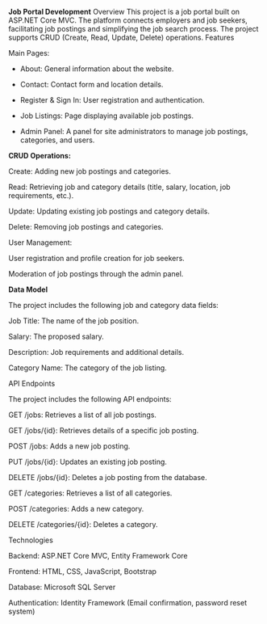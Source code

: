 **Job Portal Development**
Overview
This project is a job portal built on ASP.NET Core MVC. The platform connects employers and job seekers, facilitating job postings and simplifying the job search process. The project supports CRUD (Create, Read, Update, Delete) operations.
Features

Main Pages:
- About: General information about the website.

- Contact: Contact form and location details.

- Register & Sign In: User registration and authentication.

- Job Listings: Page displaying available job postings.

- Admin Panel: A panel for site administrators to manage job postings, categories, and users.

**CRUD Operations:**

Create: Adding new job postings and categories.

Read: Retrieving job and category details (title, salary, location, job requirements, etc.).

Update: Updating existing job postings and category details.

Delete: Removing job postings and categories.

User Management:

User registration and profile creation for job seekers.

Moderation of job postings through the admin panel.

**Data Model**

The project includes the following job and category data fields:

Job Title: The name of the job position.

Salary: The proposed salary.

Description: Job requirements and additional details.

Category Name: The category of the job listing.

API Endpoints

The project includes the following API endpoints:

GET /jobs: Retrieves a list of all job postings.

GET /jobs/{id}: Retrieves details of a specific job posting.

POST /jobs: Adds a new job posting.

PUT /jobs/{id}: Updates an existing job posting.

DELETE /jobs/{id}: Deletes a job posting from the database.

GET /categories: Retrieves a list of all categories.

POST /categories: Adds a new category.

DELETE /categories/{id}: Deletes a category.

Technologies

Backend: ASP.NET Core MVC, Entity Framework Core

Frontend: HTML, CSS, JavaScript, Bootstrap

Database: Microsoft SQL Server

Authentication: Identity Framework (Email confirmation, password reset system)

